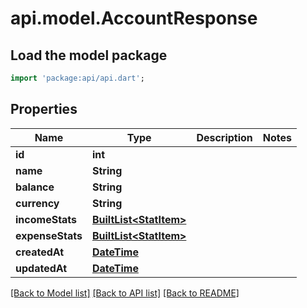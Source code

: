 # api.model.AccountResponse

## Load the model package
```dart
import 'package:api/api.dart';
```

## Properties
Name | Type | Description | Notes
------------ | ------------- | ------------- | -------------
**id** | **int** |  | 
**name** | **String** |  | 
**balance** | **String** |  | 
**currency** | **String** |  | 
**incomeStats** | [**BuiltList&lt;StatItem&gt;**](StatItem.md) |  | 
**expenseStats** | [**BuiltList&lt;StatItem&gt;**](StatItem.md) |  | 
**createdAt** | [**DateTime**](DateTime.md) |  | 
**updatedAt** | [**DateTime**](DateTime.md) |  | 

[[Back to Model list]](../README.md#documentation-for-models) [[Back to API list]](../README.md#documentation-for-api-endpoints) [[Back to README]](../README.md)


